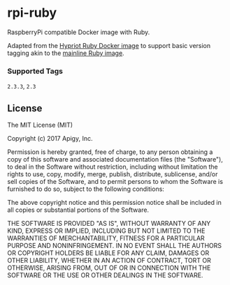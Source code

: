 # rpi-ruby

RaspberryPi compatible Docker image with Ruby.

Adapted from the [Hypriot Ruby Docker image](https://hub.docker.com/r/hypriot/rpi-ruby/) to support basic version tagging akin to the [mainline Ruby image](https://hub.docker.com/_/ruby/).

### Supported Tags
`2.3.3`, `2.3`

## License

The MIT License (MIT)

Copyright (c) 2017 Apigy, Inc.

Permission is hereby granted, free of charge, to any person obtaining a copy
of this software and associated documentation files (the "Software"), to deal
in the Software without restriction, including without limitation the rights
to use, copy, modify, merge, publish, distribute, sublicense, and/or sell
copies of the Software, and to permit persons to whom the Software is
furnished to do so, subject to the following conditions:

The above copyright notice and this permission notice shall be included in all
copies or substantial portions of the Software.

THE SOFTWARE IS PROVIDED "AS IS", WITHOUT WARRANTY OF ANY KIND, EXPRESS OR
IMPLIED, INCLUDING BUT NOT LIMITED TO THE WARRANTIES OF MERCHANTABILITY,
FITNESS FOR A PARTICULAR PURPOSE AND NONINFRINGEMENT. IN NO EVENT SHALL THE
AUTHORS OR COPYRIGHT HOLDERS BE LIABLE FOR ANY CLAIM, DAMAGES OR OTHER
LIABILITY, WHETHER IN AN ACTION OF CONTRACT, TORT OR OTHERWISE, ARISING FROM,
OUT OF OR IN CONNECTION WITH THE SOFTWARE OR THE USE OR OTHER DEALINGS IN THE
SOFTWARE.